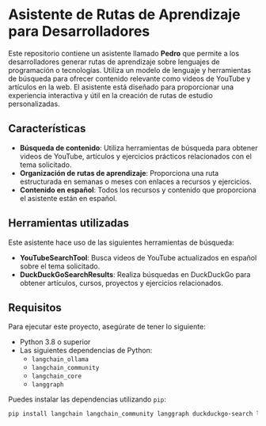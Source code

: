 # Asistente de Rutas de Aprendizaje para Desarrolladores

Este repositorio contiene un asistente llamado **Pedro** que permite a los desarrolladores generar rutas de aprendizaje sobre lenguajes de programación o tecnologías. Utiliza un modelo de lenguaje y herramientas de búsqueda para ofrecer contenido relevante como videos de YouTube y artículos en la web. El asistente está diseñado para proporcionar una experiencia interactiva y útil en la creación de rutas de estudio personalizadas.

## Características

- **Búsqueda de contenido**: Utiliza herramientas de búsqueda para obtener videos de YouTube, artículos y ejercicios prácticos relacionados con el tema solicitado.
- **Organización de rutas de aprendizaje**: Proporciona una ruta estructurada en semanas o meses con enlaces a recursos y ejercicios.
- **Contenido en español**: Todos los recursos y contenido que proporciona el asistente están en español.

## Herramientas utilizadas

Este asistente hace uso de las siguientes herramientas de búsqueda:
- **YouTubeSearchTool**: Busca videos de YouTube actualizados en español sobre el tema solicitado.
- **DuckDuckGoSearchResults**: Realiza búsquedas en DuckDuckGo para obtener artículos, cursos, proyectos y ejercicios relacionados.

## Requisitos

Para ejecutar este proyecto, asegúrate de tener lo siguiente:
- Python 3.8 o superior
- Las siguientes dependencias de Python:
  - `langchain_ollama`
  - `langchain_community`
  - `langchain_core`
  - `langgraph`

Puedes instalar las dependencias utilizando `pip`:

```bash
pip install langchain langchain_community langgraph duckduckgo-search langchain_ollama youtube_search
